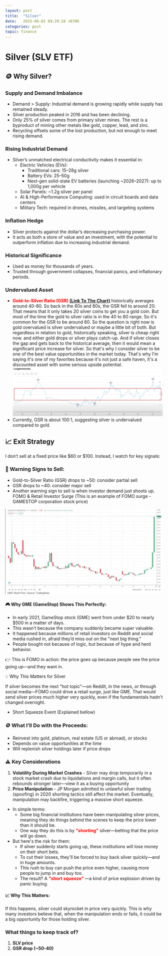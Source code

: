 ```yaml
---
layout: post
title:  "Silver"
date:   2025-06-02 09:29:20 +0700
categories: post
topic: finance
---
```


# Silver (SLV ETF)

## 🪙 Why Silver?

### **Supply and Demand Imbalance**

- Demand > Supply: Industrial demand is growing rapidly while supply has remained steady.
- Silver production peaked in 2016 and has been declining.
- Only 25% of silver comes from primary silver mines. The rest is a byproduct of mining other metals like gold, copper, lead, and zinc.
- Recycling offsets some of the lost production, but not enough to meet rising demand.

### **Rising Industrial Demand**

- Silver’s unmatched electrical conductivity makes it essential in:
    - Electric Vehicles (EVs):
        - Traditional cars: 15–28g silver
        - Battery EVs: 25–50g
        - Next-gen solid-state EV batteries (launching ~2026–2027): up to 1,000g per vehicle
    - Solar Panels: ~1.2g silver per panel
    - AI & High-Performance Computing: used in circuit boards and data centers
    - Military Tech: required in drones, missiles, and targeting systems

### **Inflation Hedge**

- Silver protects against the dollar’s decreasing purchasing power.
- It acts as both a store of value and an investment, with the potential to outperform inflation due to increasing industrial demand.

### **Historical Significance**

- Used as money for thousands of years.
- Trusted through government collapses, financial panics, and inflationary periods.

### **Undervalued Asset**

- <span style="color:red; font-weight:bold;">**Gold-to-Silver Ratio (GSR) [(Link To The Chart)](https://www.bullionbypost.com/price-ratio/gold/silver/alltime/)** </span>historically averages around 40-80. So back in the 60s and 80s, the GSR fell to around 20. That means that it only takes 20 silver coins to get you a gold coin. But most of the time the gold to silver ratio is in the 40 to 80 range. So it's common for the GSR to be around 60. So the question is right now is gold overvalued is silver undervalued or maybe a little bit of both. But regardless in relation to gold, historically speaking, silver is cheap right now. and either gold drops or silver plays catch-up. And if silver closes the gap and gets back to the historical average, then it would mean a significant price increase for silver. So that's why I consider silver to be one of the best value opportunities in the market today. That's why I'm saying it's one of my favorites because it's not just a safe haven, it's a discounted asset with some serious upside potential. 
![Gold to Silver Ratio](../../assets/posts_images/gld_to_slv_ratio.png)
- Currently, GSR is about 100:1, suggesting silver is undervalued compared to gold.

## 📈 Exit Strategy

I don’t sell at a fixed price like $60 or $100. Instead, I watch for key signals:

### 🚩 Warning Signs to Sell:

- Gold-to-Silver Ratio (GSR) drops to ~50: consider partial sell
- GSR drops to ~40: consider major sell
- Another warning sign to sell is when investor demand just shoots up. FOMO & Retail Investor Surge (This is an example of FOMO surge - GAMESTOP corporation stock price)

![Gamestop Corp Stock Price](../../assets/posts_images/GME-stock-price.png)

#### 🎮 Why GME (GameStop) Shows This Perfectly:

- In early 2021, GameStop stock (GME) went from under $20 to nearly $500 in a matter of days. 
- This wasn’t because the company suddenly became super valuable. 
- It happened because millions of retail investors on Reddit and social media rushed in, afraid they’d miss out on the "next big thing."
- People bought not because of logic, but because of hype and herd behavior.

👉 This is FOMO in action: the price goes up because people see the price going up—and they want in.

💡 Why This Matters for Silver

If silver becomes the next "hot topic"—on Reddit, in the news, or through social media—FOMO could drive a retail surge, just like GME. That would send silver prices much higher very quickly, even if the fundamentals hadn't changed overnight.

- Short Squeeze Event (Explained bellow)

### 🪙 What I’ll Do with the Proceeds:

- Reinvest into gold, platinum, real estate (US or abroad), or stocks
- Depends on value opportunities at the time
- Will replenish silver holdings later if price drops

### ⚠️ Key Considerations

1. **Volatility During Market Crashes** - Silver may drop temporarily in a stock market crash due to liquidations and margin calls, but it often rebounds stronger later—view it as a buying opportunity
2. **Price Manipulation** - JP Morgan admitted to unlawful silver trading (spoofing) in 2020 shorting tactics still affect the market. Eventually, manipulation may backfire, triggering a massive short squeeze.

- In simple terms:
    - Some big financial institutions have been manipulating silver prices, meaning they do things behind the scenes to keep the price lower than it should be.
    - One way they do this is by <span style="color:red; font-weight:bold;">**"shorting"**</span> silver—betting that the price will go down.
- But here's the risk for them:
    - If silver suddenly starts going up, these institutions will lose money on their short bets.
    - To cut their losses, they'll be forced to buy back silver quickly—and in huge amounts.
    - This rush to buy can push the price even higher, causing more people to jump in and buy too.
    - The result? A <span style="color:red; font-weight:bold;"> **"short squeeze"** </span> —a kind of price explosion driven by panic buying.

#### 📈 Why This Matters:

If this happens, silver could skyrocket in price very quickly. This is why many investors believe that, when the manipulation ends or fails, it could be a big opportunity for those holding silver.


### What things to keep track of?

1. **SLV price**
2. **GSR drop (~50-40)**

